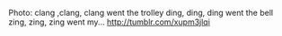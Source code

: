 Photo: clang ,clang, clang went the trolley ding, ding, ding went the bell zing, zing, zing went my... http://tumblr.com/xupm3jlqi